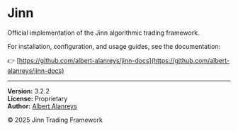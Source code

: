 # Jinn

Official implementation of the Jinn algorithmic trading framework.

For installation, configuration, and usage guides, see the documentation:

👉 [https://github.com/albert-alanreys/jinn-docs](https://github.com/albert-alanreys/jinn-docs)

---

**Version:** 3.2.2  
**License:** Proprietary  
**Author:** [Albert Alanreys](https://github.com/albert-alanreys)

© 2025 Jinn Trading Framework